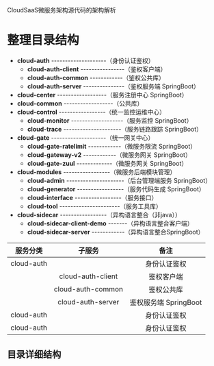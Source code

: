 CloudSaaS微服务架构源代码的架构解析

# 整理目录结构

* **cloud-auth** --------------------（身份认证鉴权）
  * **cloud-auth-client** ----------------（鉴权客户端）
  * **cloud-auth-common** ------------（鉴权公共库）
  * **cloud-auth-server** ---------------（鉴权服务端 SpringBoot）
* **cloud-center** ------------------（服务注册中心 SpringBoot）
* **cloud-common** ------------------（公共库）
* **cloud-control** -----------------（统一监控运维中心）
  * **cloud-monitor** -------------------（服务监控 SpringBoot）
  * **cloud-trace** ---------------------（服务链路跟踪 SpringBoot）
* **cloud-gate** --------------------（统一网关中心）
  * **cloud-gate-ratelimit** ------------（微服务限流 SpringBoot）
  * **cloud-gateway-v2** ------------（微服务网关 SpringBoot）
  * **cloud-gate-zuul** -------------（微服务网关 SpringBoot）
* **cloud-modules** -----------------（微服务后端模块管理）
  * **cloud-admin** ---------------------（后台管理端服务 SpringBoot）
  * **cloud-generator** -----------------（服务代码生成 SpringBoot）
  * **cloud-interface** -----------------（服务接口）
  * **cloud-tool** ----------------------（服务工具库）
* **cloud-sidecar** -----------------（异构语言整合（非java））
  * **cloud-sidecar-client-demo** -------（异构语言整合客户端）
  * **cloud-sidecar-server** ------------（异构语言整合SpringBoot）

| **服务分类** | **子服务** | **备注** |
| :---: | :---: | :---: |
| cloud-auth |  | 身份认证鉴权 |
|  | cloud-auth-client | 鉴权客户端 |
|  | cloud-auth-common | 鉴权公共库 |
|  | cloud-auth-server | 鉴权服务端 SpringBoot |
| cloud-auth |  | 身份认证鉴权 |
| cloud-auth |  | 身份认证鉴权 |

## 

## 

## 目录详细结构




